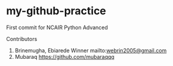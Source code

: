 # my-github-practice
First commit for NCAIR Python Advanced


Contributors
1. Brinemugha, Ebiarede Winner mailto:webrin2005@gmail.com
2. Mubaraq https://github.com/mubaraqqq
